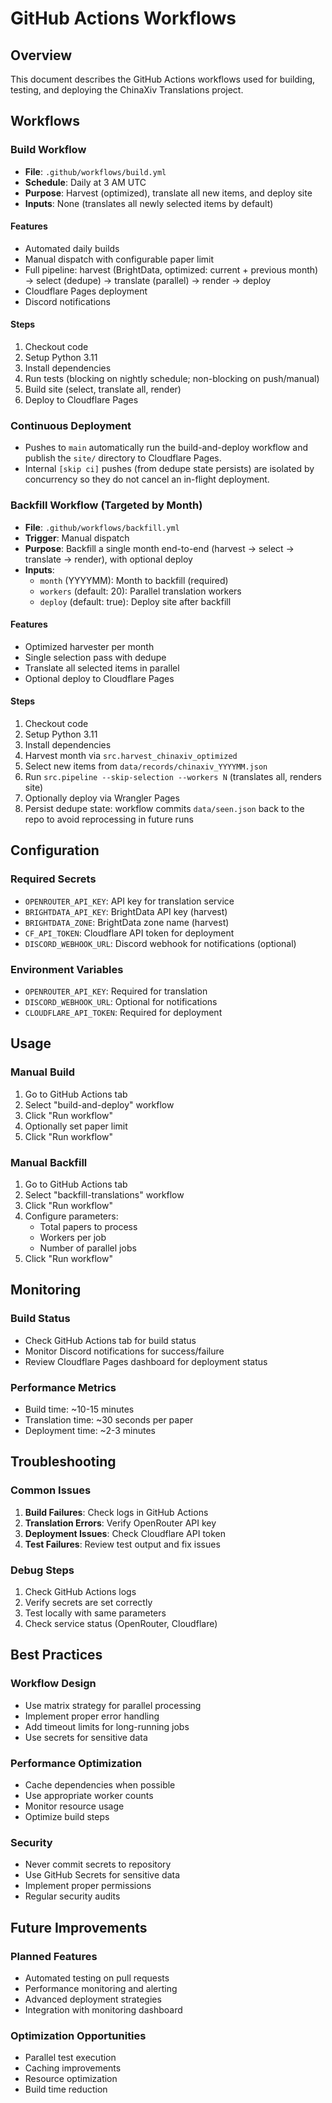# GitHub Actions Workflows

## Overview
This document describes the GitHub Actions workflows used for building, testing, and deploying the ChinaXiv Translations project.

## Workflows

### Build Workflow
- **File**: `.github/workflows/build.yml`
- **Schedule**: Daily at 3 AM UTC
- **Purpose**: Harvest (optimized), translate all new items, and deploy site
- **Inputs**: None (translates all newly selected items by default)

#### Features
- Automated daily builds
- Manual dispatch with configurable paper limit
- Full pipeline: harvest (BrightData, optimized: current + previous month) → select (dedupe) → translate (parallel) → render → deploy
- Cloudflare Pages deployment
- Discord notifications

#### Steps
1. Checkout code
2. Setup Python 3.11
3. Install dependencies
4. Run tests (blocking on nightly schedule; non-blocking on push/manual)
5. Build site (select, translate all, render)
6. Deploy to Cloudflare Pages

### Continuous Deployment
- Pushes to `main` automatically run the build-and-deploy workflow and publish the `site/` directory to Cloudflare Pages.
- Internal `[skip ci]` pushes (from dedupe state persists) are isolated by concurrency so they do not cancel an in-flight deployment.

### Backfill Workflow (Targeted by Month)
- **File**: `.github/workflows/backfill.yml`
- **Trigger**: Manual dispatch
- **Purpose**: Backfill a single month end-to-end (harvest → select → translate → render), with optional deploy
- **Inputs**:
  - `month` (YYYYMM): Month to backfill (required)
  - `workers` (default: 20): Parallel translation workers
  - `deploy` (default: true): Deploy site after backfill

#### Features
- Optimized harvester per month
- Single selection pass with dedupe
- Translate all selected items in parallel
- Optional deploy to Cloudflare Pages

#### Steps
1. Checkout code
2. Setup Python 3.11
3. Install dependencies
4. Harvest month via `src.harvest_chinaxiv_optimized`
5. Select new items from `data/records/chinaxiv_YYYYMM.json`
6. Run `src.pipeline --skip-selection --workers N` (translates all, renders site)
7. Optionally deploy via Wrangler Pages
8. Persist dedupe state: workflow commits `data/seen.json` back to the repo to avoid reprocessing in future runs

## Configuration

### Required Secrets
- `OPENROUTER_API_KEY`: API key for translation service
- `BRIGHTDATA_API_KEY`: BrightData API key (harvest)
- `BRIGHTDATA_ZONE`: BrightData zone name (harvest)
- `CF_API_TOKEN`: Cloudflare API token for deployment
- `DISCORD_WEBHOOK_URL`: Discord webhook for notifications (optional)

### Environment Variables
- `OPENROUTER_API_KEY`: Required for translation
- `DISCORD_WEBHOOK_URL`: Optional for notifications
- `CLOUDFLARE_API_TOKEN`: Required for deployment

## Usage

### Manual Build
1. Go to GitHub Actions tab
2. Select "build-and-deploy" workflow
3. Click "Run workflow"
4. Optionally set paper limit
5. Click "Run workflow"

### Manual Backfill
1. Go to GitHub Actions tab
2. Select "backfill-translations" workflow
3. Click "Run workflow"
4. Configure parameters:
   - Total papers to process
   - Workers per job
   - Number of parallel jobs
5. Click "Run workflow"

## Monitoring

### Build Status
- Check GitHub Actions tab for build status
- Monitor Discord notifications for success/failure
- Review Cloudflare Pages dashboard for deployment status

### Performance Metrics
- Build time: ~10-15 minutes
- Translation time: ~30 seconds per paper
- Deployment time: ~2-3 minutes

## Troubleshooting

### Common Issues
1. **Build Failures**: Check logs in GitHub Actions
2. **Translation Errors**: Verify OpenRouter API key
3. **Deployment Issues**: Check Cloudflare API token
4. **Test Failures**: Review test output and fix issues

### Debug Steps
1. Check GitHub Actions logs
2. Verify secrets are set correctly
3. Test locally with same parameters
4. Check service status (OpenRouter, Cloudflare)

## Best Practices

### Workflow Design
- Use matrix strategy for parallel processing
- Implement proper error handling
- Add timeout limits for long-running jobs
- Use secrets for sensitive data

### Performance Optimization
- Cache dependencies when possible
- Use appropriate worker counts
- Monitor resource usage
- Optimize build steps

### Security
- Never commit secrets to repository
- Use GitHub Secrets for sensitive data
- Implement proper permissions
- Regular security audits

## Future Improvements

### Planned Features
- Automated testing on pull requests
- Performance monitoring and alerting
- Advanced deployment strategies
- Integration with monitoring dashboard

### Optimization Opportunities
- Parallel test execution
- Caching improvements
- Resource optimization
- Build time reduction
